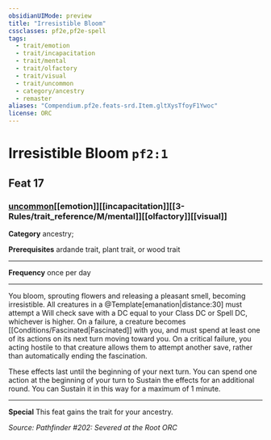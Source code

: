 ```yaml
---
obsidianUIMode: preview
title: "Irresistible Bloom"
cssclasses: pf2e,pf2e-spell
tags:
  - trait/emotion
  - trait/incapacitation
  - trait/mental
  - trait/olfactory
  - trait/visual
  - trait/uncommon
  - category/ancestry
  - remaster
aliases: "Compendium.pf2e.feats-srd.Item.gltXysTfoyF1Ywoc"
license: ORC
---
```

# Irresistible Bloom `pf2:1`
## Feat 17
### [uncommon](uncommon "Uncommon Rarity Trait")[[emotion]][[incapacitation]][[3-Rules/trait_reference/M/mental]][[olfactory]][[visual]]

**Category** ancestry; 



**Prerequisites** ardande trait, plant trait, or wood trait
* * *
**Frequency** once per day

* * *

You bloom, sprouting flowers and releasing a pleasant smell, becoming irresistible. All creatures in a @Template\[emanation|distance:30\] must attempt a Will check save with a DC equal to your Class DC or Spell DC, whichever is higher. On a failure, a creature becomes [[Conditions/Fascinated|Fascinated]] with you, and must spend at least one of its actions on its next turn moving toward you. On a critical failure, you acting hostile to that creature allows them to attempt another save, rather than automatically ending the fascination.

These effects last until the beginning of your next turn. You can spend one action at the beginning of your turn to Sustain the effects for an additional round. You can Sustain it in this way for a maximum of 1 minute.

* * *

**Special** This feat gains the trait for your ancestry.

*Source: Pathfinder #202: Severed at the Root*
*ORC*